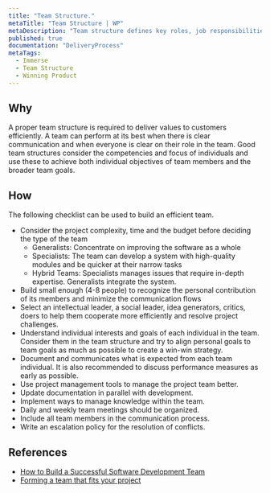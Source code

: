```yaml
---
title: "Team Structure."
metaTitle: "Team Structure | WP"
metaDescription: "Team structure defines key roles, job responsibilities, boundaries and values of the team. Simply put, everyone should understand who does what and their purpose in the team."
published: true
documentation: "DeliveryProcess"
metaTags:
  - Immerse
  - Team Structure
  - Winning Product 
---
```



## Why
A proper team structure is required to deliver values to customers efficiently. A team can perform at its best when there is clear communication and when everyone is clear on their role in the team. Good team structures consider the competencies and focus of individuals and use these to achieve both individual objectives of team members and the broader team goals.


## How
The following checklist can be used to build an efficient team. 
- Consider the project complexity, time and the budget before deciding the type of the team  
  - Generalists: Concentrate on improving the software as a whole
  - Specialists: The team can develop a system with high-quality modules and be quicker at their narrow tasks
  - Hybrid Teams: Specialists manages issues that require in-depth expertise. Generalists integrate the system.
- Build small enough (4-8 people) to recognize the personal contribution of its members and minimize the communication flows
- Select an intellectual leader, a social leader, idea generators, critics, doers to help them cooperate more efficiently and resolve project challenges.
- Understand individual interests and goals of each individual in the team. Consider them in the team structure and try to align personal goals to team goals as much as possible to create a win-win strategy.
- Document and communicates what is expected from each team individual. It is also recommended to discuss performance measures as early as possible.
- Use project management tools to manage the project team better.
- Update documentation in parallel with development.
- Implement ways to manage knowledge within the team.
- Daily and weekly team meetings should be organized.
- Include all team members in the communication process.
- Write an escalation policy for the resolution of conflicts.


## References
- [How to Build a Successful Software Development Team](https://clutch.co/developers/resources/how-to-hire-successful-software-development-team)
- [Forming a team that fits your project](https://www.scnsoft.com/blog/software-development-team)